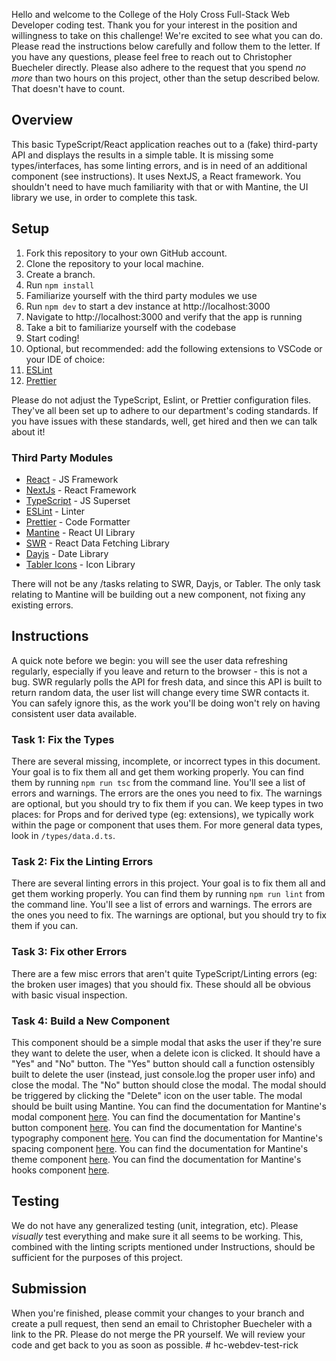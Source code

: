 Hello and welcome to the College of the Holy Cross Full-Stack Web Developer coding test. Thank you for your interest in the position and willingness to take on this challenge! We're excited to see what you can do. Please read the instructions below carefully and follow them to the letter. If you have any questions, please feel free to reach out to Christopher Buecheler directly. Please also adhere to the request that you spend _no more_ than two hours on this project, other than the setup described below. That doesn't have to count.

## Overview

This basic TypeScript/React application reaches out to a (fake) third-party API and displays the results in a simple table. It is missing some types/interfaces, has some linting errors, and is in need of an additional component (see instructions). It uses NextJS, a React framework. You shouldn't need to have much familiarity with that or with Mantine, the UI library we use, in order to complete this task.

## Setup

1. Fork this repository to your own GitHub account.
2. Clone the repository to your local machine.
3. Create a branch.
4. Run `npm install`
5. Familiarize yourself with the third party modules we use
6. Run `npm dev` to start a dev instance at http://localhost:3000
7. Navigate to http://localhost:3000 and verify that the app is running
8. Take a bit to familiarize yourself with the codebase
9. Start coding!
10. Optional, but recommended: add the following extensions to VSCode or your IDE of choice:
11. [ESLint](https://marketplace.visualstudio.com/items?itemName=dbaeumer.vscode-eslint)
12. [Prettier](https://marketplace.visualstudio.com/items?itemName=esbenp.prettier-vscode)

Please do not adjust the TypeScript, Eslint, or Prettier configuration files. They've all been set up to adhere to our department's coding standards. If you have issues with these standards, well, get hired and then we can talk about it!

### Third Party Modules

- [React](https://reactjs.org/) - JS Framework
- [NextJs](https://nextjs.org/) - React Framework
- [TypeScript](https://www.typescriptlang.org/) - JS Superset
- [ESLint](https://eslint.org/) - Linter
- [Prettier](https://prettier.io/) - Code Formatter
- [Mantine](https://mantine.dev/) - React UI Library
- [SWR](https://swr.vercel.app/) - React Data Fetching Library
- [Dayjs](https://day.js.org/) - Date Library
- [Tabler Icons](https://tablericons.com/) - Icon Library

There will not be any /tasks relating to SWR, Dayjs, or Tabler. The only task relating to Mantine will be building out a new component, not fixing any existing errors.

## Instructions

A quick note before we begin: you will see the user data refreshing regularly, especially if you leave and return to the browser - this is not a bug. SWR regularly polls the API for fresh data, and since this API is built to return random data, the user list will change every time SWR contacts it. You can safely ignore this, as the work you'll be doing won't rely on having consistent user data available.

### Task 1: Fix the Types

There are several missing, incomplete, or incorrect types in this document. Your goal is to fix them all and get them working properly. You can find them by running `npm run tsc` from the command line. You'll see a list of errors and warnings. The errors are the ones you need to fix. The warnings are optional, but you should try to fix them if you can. We keep types in two places: for Props and for derived type (eg: extensions), we typically work within the page or component that uses them. For more general data types, look in `/types/data.d.ts`.

### Task 2: Fix the Linting Errors

There are several linting errors in this project. Your goal is to fix them all and get them working properly. You can find them by running `npm run lint` from the command line. You'll see a list of errors and warnings. The errors are the ones you need to fix. The warnings are optional, but you should try to fix them if you can.

### Task 3: Fix other Errors

There are a few misc errors that aren't quite TypeScript/Linting errors (eg: the broken user images) that you should fix. These should all be obvious with basic visual inspection.

### Task 4: Build a New Component

This component should be a simple modal that asks the user if they're sure they want to delete the user, when a delete icon is clicked. It should have a "Yes" and "No" button. The "Yes" button should call a function ostensibly built to delete the user (instead, just console.log the proper user info) and close the modal. The "No" button should close the modal. The modal should be triggered by clicking the "Delete" icon on the user table. The modal should be built using Mantine. You can find the documentation for Mantine's modal component [here](https://mantine.dev/core/modal/). You can find the documentation for Mantine's button component [here](https://mantine.dev/core/button/). You can find the documentation for Mantine's typography component [here](https://mantine.dev/core/typography/). You can find the documentation for Mantine's spacing component [here](https://mantine.dev/core/spacing/). You can find the documentation for Mantine's theme component [here](https://mantine.dev/core/theme/). You can find the documentation for Mantine's hooks component [here](https://mantine.dev/core/hooks/).

## Testing

We do not have any generalized testing (unit, integration, etc). Please _visually_ test everything and make sure it all seems to be working. This, combined with the linting scripts mentioned under Instructions, should be sufficient for the purposes of this project.

## Submission

When you're finished, please commit your changes to your branch and create a pull request, then send an email to Christopher Buecheler with a link to the PR. Please do not merge the PR yourself. We will review your code and get back to you as soon as possible.
#   h c - w e b d e v - t e s t - r i c k  
 